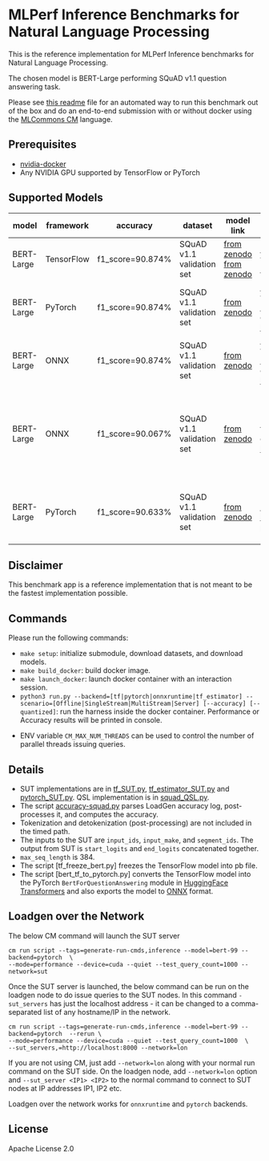 # MLPerf Inference Benchmarks for Natural Language Processing

This is the reference implementation for MLPerf Inference benchmarks for Natural Language Processing.

The chosen model is BERT-Large performing SQuAD v1.1 question answering task.

Please see [this readme](README_cm.md) file for an automated way to run this benchmark out of the box and do an end-to-end submission with or without docker using the [MLCommons CM](https://github.com/mlcommons/ck/tree/master/cm) language.

## Prerequisites

- [nvidia-docker](https://github.com/NVIDIA/nvidia-docker)
- Any NVIDIA GPU supported by TensorFlow or PyTorch

## Supported Models

| model | framework | accuracy | dataset | model link | model source | precision | notes |
| ----- | --------- | -------- | ------- | ---------- | ------------ | --------- | ----- |
| BERT-Large | TensorFlow | f1_score=90.874% | SQuAD v1.1 validation set | [from zenodo](https://zenodo.org/record/3733868) [from zenodo](https://zenodo.org/record/3939747) | [BERT-Large](https://github.com/google-research/bert), trained with [NVIDIA DeepLearningExamples](https://github.com/NVIDIA/DeepLearningExamples/tree/master/TensorFlow/LanguageModeling/BERT) | fp32 | |
| BERT-Large | PyTorch | f1_score=90.874% | SQuAD v1.1 validation set | [from zenodo](https://zenodo.org/record/3733896) | [BERT-Large](https://github.com/google-research/bert), trained with [NVIDIA DeepLearningExamples](https://github.com/NVIDIA/DeepLearningExamples/tree/master/TensorFlow/LanguageModeling/BERT), converted with [bert_tf_to_pytorch.py](bert_tf_to_pytorch.py) | fp32 | |
| BERT-Large | ONNX | f1_score=90.874% | SQuAD v1.1 validation set | [from zenodo](https://zenodo.org/record/3733910) | [BERT-Large](https://github.com/google-research/bert), trained with [NVIDIA DeepLearningExamples](https://github.com/NVIDIA/DeepLearningExamples/tree/master/TensorFlow/LanguageModeling/BERT), converted with [bert_tf_to_pytorch.py](bert_tf_to_pytorch.py) | fp32 | |
| BERT-Large | ONNX | f1_score=90.067% | SQuAD v1.1 validation set | [from zenodo](https://zenodo.org/record/3750364) | Fine-tuned based on the PyTorch model and converted with [bert_tf_to_pytorch.py](bert_tf_to_pytorch.py) | int8, symetrically per-tensor quantized without bias | See [MLPerf INT8 BERT Finetuning.pdf](MLPerf INT8 BERT Finetuning.pdf) for details about the fine-tuning process |
| BERT-Large | PyTorch | f1_score=90.633% | SQuAD v1.1 validation set | [from zenodo](https://zenodo.org/record/4792496) | Fine-tuned based on [Huggingface bert-large-uncased pretrained model](https://huggingface.co/bert-large-uncased) | int8, symetrically per-tensor quantized without bias | See README.md at Zenodo link for details about the fine-tuning process |

## Disclaimer
This benchmark app is a reference implementation that is not meant to be the fastest implementation possible.

## Commands

Please run the following commands:

- `make setup`: initialize submodule, download datasets, and download models.
- `make build_docker`: build docker image.
- `make launch_docker`: launch docker container with an interaction session.
- `python3 run.py --backend=[tf|pytorch|onnxruntime|tf_estimator] --scenario=[Offline|SingleStream|MultiStream|Server] [--accuracy] [--quantized]`: run the harness inside the docker container. Performance or Accuracy results will be printed in console.

* ENV variable `CM_MAX_NUM_THREADS` can be used to control the number of parallel threads issuing queries.

## Details

- SUT implementations are in [tf_SUT.py](tf_SUT.py), [tf_estimator_SUT.py](tf_estimator_SUT.py) and [pytorch_SUT.py](pytorch_SUT.py). QSL implementation is in [squad_QSL.py](squad_QSL.py).
- The script [accuracy-squad.py](accuracy-squad.py) parses LoadGen accuracy log, post-processes it, and computes the accuracy.
- Tokenization and detokenization (post-processing) are not included in the timed path.
- The inputs to the SUT are `input_ids`, `input_make`, and `segment_ids`. The output from SUT is `start_logits` and `end_logits` concatenated together.
- `max_seq_length` is 384.
- The script [tf_freeze_bert.py] freezes the TensorFlow model into pb file.
- The script [bert_tf_to_pytorch.py] converts the TensorFlow model into the PyTorch `BertForQuestionAnswering` module in [HuggingFace Transformers](https://github.com/huggingface/transformers) and also exports the model to [ONNX](https://github.com/onnx/onnx) format.

## Loadgen over the Network 

The below CM command will launch the SUT server

```
cm run script --tags=generate-run-cmds,inference --model=bert-99 --backend=pytorch  \
--mode=performance --device=cuda --quiet --test_query_count=1000 --network=sut
```

Once the SUT server is launched, the below command can be run on the loadgen node to do issue queries to the SUT nodes. In this command `-sut_servers` has just the localhost address - it can be changed to a comma-separated list of any hostname/IP in the network. 


```
cm run script --tags=generate-run-cmds,inference --model=bert-99 --backend=pytorch  --rerun \
--mode=performance --device=cuda --quiet --test_query_count=1000  \
--sut_servers,=http://localhost:8000 --network=lon
```

If you are not using CM, just add `--network=lon` along with your normal run command on the SUT side.
On the loadgen node, add `--network=lon` option and `--sut_server <IP1> <IP2>` to the normal command to connect to SUT nodes at IP addresses IP1, IP2 etc. 

Loadgen over the network works for `onnxruntime` and `pytorch` backends.

## License

Apache License 2.0
